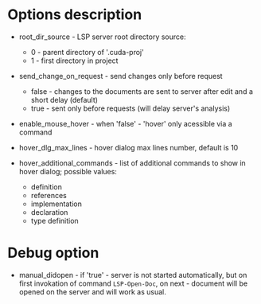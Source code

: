 # Options description

* root_dir_source - LSP server root directory source:
    * 0 - parent directory of '.cuda-proj'
    * 1 - first directory in project

* send_change_on_request - send changes only before request 
    * false - changes to the documents are sent to server after edit and a short delay (default)
    * true - sent only before requests (will delay server's analysis)

* enable_mouse_hover - when 'false' - 'hover' only acessible via a command

* hover_dlg_max_lines - hover dialog max lines number, default is 10

* hover_additional_commands - list of additional commands to show in hover dialog; possible values:
    * definition
    * references
    * implementation
    * declaration
    * type definition


# Debug option

* manual_didopen - if 'true' - server is not started automatically, but on first invokation 
    of command `LSP-Open-Doc`, on next - document will be opened on the server and will work as usual. 
